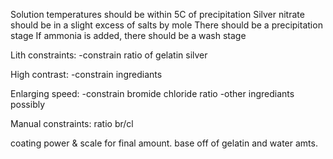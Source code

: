 Solution temperatures should be within 5C of precipitation
Silver nitrate should be in a slight excess of salts by mole
There should be a precipitation stage
If ammonia is added, there should be a wash stage


Lith constraints:
-constrain ratio of gelatin silver

High contrast:
-constrain ingrediants

Enlarging speed:
-constrain bromide chloride ratio
-other ingrediants possibly

Manual constraints:
ratio br/cl

coating power & scale for final amount. base off of gelatin and water amts.